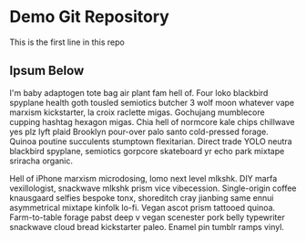 # Demo Git Repository

This is the first line in this repo

## Ipsum Below

I'm baby adaptogen tote bag air plant fam hell of. Four loko blackbird spyplane health goth tousled semiotics butcher 3 wolf moon whatever vape marxism kickstarter, la croix raclette migas. Gochujang mumblecore cupping hashtag hexagon migas. Chia hell of normcore kale chips chillwave yes plz lyft plaid Brooklyn pour-over palo santo cold-pressed forage. Quinoa poutine succulents stumptown flexitarian. Direct trade YOLO neutra blackbird spyplane, semiotics gorpcore skateboard yr echo park mixtape sriracha organic.

Hell of iPhone marxism microdosing, lomo next level mlkshk. DIY marfa vexillologist, snackwave mlkshk prism vice vibecession. Single-origin coffee knausgaard selfies bespoke tonx, shoreditch cray jianbing same ennui asymmetrical mixtape kinfolk lo-fi. Vegan ascot prism tattooed quinoa. Farm-to-table forage pabst deep v vegan scenester pork belly typewriter snackwave cloud bread kickstarter paleo. Enamel pin tumblr ramps vinyl.
